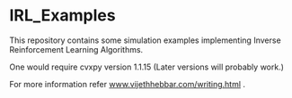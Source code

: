 # IRL_Examples
This repository contains some simulation examples implementing Inverse Reinforcement Learning Algorithms.

One would require cvxpy version 1.1.15 (Later versions will probably work.)

For more information refer www.vijethhebbar.com/writing.html .
